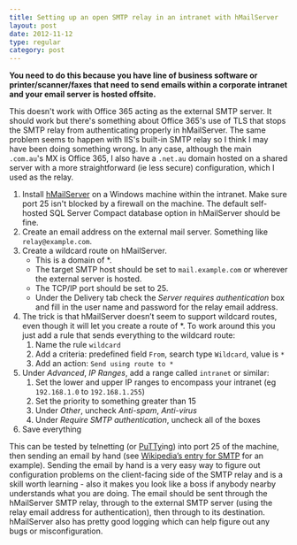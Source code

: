 ```yaml
---
title: Setting up an open SMTP relay in an intranet with hMailServer
layout: post
date: 2012-11-12
type: regular
category: post
---
```


**You need to do this because you have line of business software or printer/scanner/faxes that need to send emails within a corporate intranet and your email server is hosted offsite.**

This doesn't work with Office 365 acting as the external SMTP server. It should work but there's something about Office 365's use of TLS that stops the SMTP relay from authenticating properly in hMailServer. The same problem seems to happen with IIS's built-in SMTP relay so I think I may have been doing something wrong. In any case, although the main `.com.au`'s MX is Office 365, I also have a `.net.au` domain hosted on a shared server with a more straightforward (ie less secure) configuration, which I used as the relay.

1. Install [hMailServer](http://www.hmailserver.com/) on a Windows machine within the intranet. Make sure port 25 isn't blocked by a firewall on the machine. The default self-hosted SQL Server Compact database option in hMailServer should be fine.
2. Create an email address on the external mail server. Something like `relay@example.com`.
3. Create a wildcard route on hMailServer.
	- This is a domain of *.
	- The target SMTP host should be set to `mail.example.com` or wherever the external server is hosted. 
	- The TCP/IP port should be set to 25.
	- Under the Delivery tab check the _Server requires authentication_ box and fill in the user name and password for the relay email address.
4. The trick is that hMailServer doesn’t seem to support wildcard routes, even though it will let you create a route of *. To work around this you just add a rule that sends everything to the wildcard route:
	1. Name the rule `wildcard`
	2. Add a criteria: predefined field `From`, search type `Wildcard`, value is `*`
	3. Add an action: `Send using route to *`
5. Under _Advanced_, _IP Ranges_, add a range called `intranet` or similar:
	1. Set the lower and upper IP ranges to encompass your intranet (eg `192.168.1.0` to `192.168.1.255`)
	2. Set the priority to something greater than 15
	3. Under _Other_, uncheck _Anti-spam_, _Anti-virus_
	4. Under _Require SMTP authentication_, uncheck all of the boxes
6. Save everything

This can be tested by telnetting (or [PuTTy](http://www.chiark.greenend.org.uk/~sgtatham/putty/)ing) into port 25 of the machine, then sending an email by hand (see [Wikipedia’s entry for SMTP](http://en.wikipedia.org/wiki/Simple_Mail_Transfer_Protocol#SMTP_transport_example) for an example). Sending the email by hand is a very easy way to figure out configuration problems on the client-facing side of the SMTP relay and is a skill worth learning - also it makes you look like a boss if anybody nearby understands what you are doing. The email should be sent through the hMailServer SMTP relay, through to the external SMTP server (using the relay email address for authentication), then through to its destination. hMailServer also has pretty good logging which can help figure out any bugs or misconfiguration.

